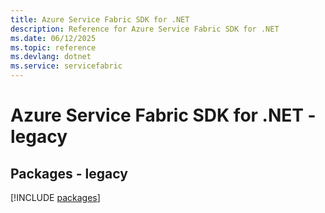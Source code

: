 ```yaml
---
title: Azure Service Fabric SDK for .NET
description: Reference for Azure Service Fabric SDK for .NET
ms.date: 06/12/2025
ms.topic: reference
ms.devlang: dotnet
ms.service: servicefabric
---
```

# Azure Service Fabric SDK for .NET - legacy
## Packages - legacy
[!INCLUDE [packages](service-fabric-index.md)]